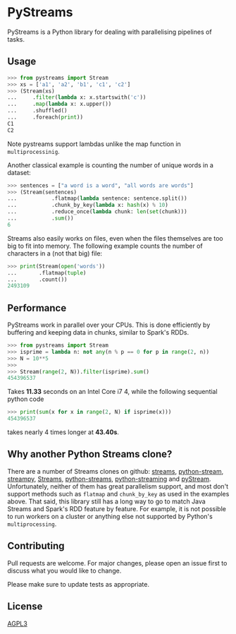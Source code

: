 # PyStreams

PyStreams is a Python library for dealing with parallelising pipelines of tasks.

## Usage

```python
>>> from pystreams import Stream
>>> xs = ['a1', 'a2', 'b1', 'c1', 'c2']
>>> (Stream(xs)
...     .filter(lambda x: x.startswith('c'))
...     .map(lambda x: x.upper())
...     .shuffled()
...     .foreach(print))
C1
C2
```

Note pystreams support lambdas unlike the map function in `multiprocessinig`.

Another classical example is counting the number of unique words in a dataset:

```python
>>> sentences = ["a word is a word", "all words are words"]
>>> (Stream(sentences)
...           .flatmap(lambda sentence: sentence.split())
...           .chunk_by_key(lambda x: hash(x) % 10)
...           .reduce_once(lambda chunk: len(set(chunk)))
...           .sum())
6
```

Streams also easily works on files, even when the files themselves are too big to fit into memory.
The following example counts the number of characters in a (not that big) file:
```python
>>> print(Stream(open('words'))
...       .flatmap(tuple)
...       .count())
2493109
```

## Performance

PyStreams work in parallel over your CPUs.
This is done efficiently by buffering and keeping data in chunks, similar to Spark's RDDs.

```python
>>> from pystreams import Stream
>>> isprime = lambda n: not any(n % p == 0 for p in range(2, n))
>>> N = 10**5
>>>
>>> Stream(range(2, N)).filter(isprime).sum()
454396537
```

Takes **11.33** seconds on an Intel Core i7 4, while the following sequential python code

```python
>>> print(sum(x for x in range(2, N) if isprime(x)))
454396537
```

takes nearly 4 times longer at **43.40s**.

## Why another Python Streams clone? 

There are a number of Streams clones on github:
 [streams](https://github.com/9seconds/streams), [python-stream](https://github.com/fm100/python-stream), [streampy](https://github.com/tolsac/streampy), [Streams](https://github.com/ashbob999/Streams), [python-streams](https://github.com/GideonBuckwalter/python-streams), [python-streaming](https://github.com/dalonsog/python-streaming) and [pyStream](https://github.com/PiotrOpielski/pyStream).
Unfortunately, neither of them has great parallelism support, and most don't support methods such as `flatmap` and `chunk_by_key` as used in the examples above.
That said, this library still has a long way to go to match Java Streams and Spark's RDD feature by feature.
For example, it is not possible to run workers on a cluster or anything else not supported by Python's `multiprocessing`.

## Contributing
Pull requests are welcome. For major changes, please open an issue first to discuss what you would like to change.

Please make sure to update tests as appropriate.

## License
[AGPL3](https://choosealicense.com/licenses/agpl-3.0/)


